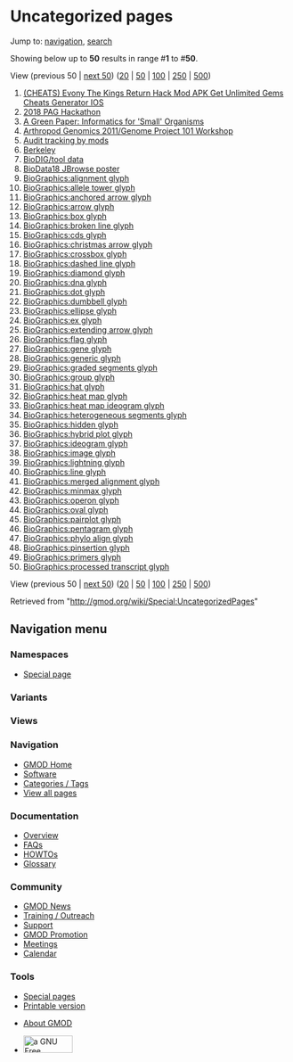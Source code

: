 <div id="mw-page-base" class="noprint">

</div>

<div id="mw-head-base" class="noprint">

</div>

<div id="content" class="mw-body" role="main">

<span id="top"></span>

<div id="mw-js-message" style="display:none;">

</div>



# <span dir="auto">Uncategorized pages</span>

<div id="bodyContent">

<div id="contentSub">

</div>

<div id="jump-to-nav" class="mw-jump">

Jump to: [navigation](#mw-navigation), [search](#p-search)

</div>

<div id="mw-content-text">

<div class="mw-spcontent">

Showing below up to **50** results in range \#**1** to \#**50**.

View (previous 50 \| <a
href="/mediawiki/index.php?title=Special:UncategorizedPages&amp;limit=50&amp;offset=50"
class="mw-nextlink" title="Next 50 results">next 50</a>) (<a
href="/mediawiki/index.php?title=Special:UncategorizedPages&amp;limit=20&amp;offset=0"
class="mw-numlink" title="Show 20 results per page">20</a> \| <a
href="/mediawiki/index.php?title=Special:UncategorizedPages&amp;limit=50&amp;offset=0"
class="mw-numlink" title="Show 50 results per page">50</a> \| <a
href="/mediawiki/index.php?title=Special:UncategorizedPages&amp;limit=100&amp;offset=0"
class="mw-numlink" title="Show 100 results per page">100</a> \| <a
href="/mediawiki/index.php?title=Special:UncategorizedPages&amp;limit=250&amp;offset=0"
class="mw-numlink" title="Show 250 results per page">250</a> \| <a
href="/mediawiki/index.php?title=Special:UncategorizedPages&amp;limit=500&amp;offset=0"
class="mw-numlink" title="Show 500 results per page">500</a>)

1.  [(CHEATS) Evony The Kings Return Hack Mod APK Get Unlimited Gems
    Cheats Generator
    IOS](/wiki/(CHEATS)_Evony_The_Kings_Return_Hack_Mod_APK_Get_Unlimited_Gems_Cheats_Generator_IOS "(CHEATS) Evony The Kings Return Hack Mod APK Get Unlimited Gems Cheats Generator IOS")
2.  [2018 PAG Hackathon](/wiki/2018_PAG_Hackathon "2018 PAG Hackathon")
3.  [A Green Paper: Informatics for 'Small'
    Organisms](/wiki/A_Green_Paper:_Informatics_for_%27Small%27_Organisms "A Green Paper: Informatics for 'Small' Organisms")
4.  [Arthropod Genomics 2011/Genome Project 101
    Workshop](/wiki/Arthropod_Genomics_2011/Genome_Project_101_Workshop "Arthropod Genomics 2011/Genome Project 101 Workshop")
5.  [Audit tracking by
    mods](/wiki/Audit_tracking_by_mods "Audit tracking by mods")
6.  [Berkeley](/wiki/Berkeley "Berkeley")
7.  [BioDIG/tool data](/wiki/BioDIG/tool_data "BioDIG/tool data")
8.  [BioData18 JBrowse
    poster](/wiki/BioData18_JBrowse_poster "BioData18 JBrowse poster")
9.  [BioGraphics:alignment
    glyph](/wiki/BioGraphics:alignment_glyph "BioGraphics:alignment glyph")
10. [BioGraphics:allele tower
    glyph](/wiki/BioGraphics:allele_tower_glyph "BioGraphics:allele tower glyph")
11. [BioGraphics:anchored arrow
    glyph](/wiki/BioGraphics:anchored_arrow_glyph "BioGraphics:anchored arrow glyph")
12. [BioGraphics:arrow
    glyph](/wiki/BioGraphics:arrow_glyph "BioGraphics:arrow glyph")
13. [BioGraphics:box
    glyph](/wiki/BioGraphics:box_glyph "BioGraphics:box glyph")
14. [BioGraphics:broken line
    glyph](/wiki/BioGraphics:broken_line_glyph "BioGraphics:broken line glyph")
15. [BioGraphics:cds
    glyph](/wiki/BioGraphics:cds_glyph "BioGraphics:cds glyph")
16. [BioGraphics:christmas arrow
    glyph](/wiki/BioGraphics:christmas_arrow_glyph "BioGraphics:christmas arrow glyph")
17. [BioGraphics:crossbox
    glyph](/wiki/BioGraphics:crossbox_glyph "BioGraphics:crossbox glyph")
18. [BioGraphics:dashed line
    glyph](/wiki/BioGraphics:dashed_line_glyph "BioGraphics:dashed line glyph")
19. [BioGraphics:diamond
    glyph](/wiki/BioGraphics:diamond_glyph "BioGraphics:diamond glyph")
20. [BioGraphics:dna
    glyph](/wiki/BioGraphics:dna_glyph "BioGraphics:dna glyph")
21. [BioGraphics:dot
    glyph](/wiki/BioGraphics:dot_glyph "BioGraphics:dot glyph")
22. [BioGraphics:dumbbell
    glyph](/wiki/BioGraphics:dumbbell_glyph "BioGraphics:dumbbell glyph")
23. [BioGraphics:ellipse
    glyph](/wiki/BioGraphics:ellipse_glyph "BioGraphics:ellipse glyph")
24. [BioGraphics:ex
    glyph](/wiki/BioGraphics:ex_glyph "BioGraphics:ex glyph")
25. [BioGraphics:extending arrow
    glyph](/wiki/BioGraphics:extending_arrow_glyph "BioGraphics:extending arrow glyph")
26. [BioGraphics:flag
    glyph](/wiki/BioGraphics:flag_glyph "BioGraphics:flag glyph")
27. [BioGraphics:gene
    glyph](/wiki/BioGraphics:gene_glyph "BioGraphics:gene glyph")
28. [BioGraphics:generic
    glyph](/wiki/BioGraphics:generic_glyph "BioGraphics:generic glyph")
29. [BioGraphics:graded segments
    glyph](/wiki/BioGraphics:graded_segments_glyph "BioGraphics:graded segments glyph")
30. [BioGraphics:group
    glyph](/wiki/BioGraphics:group_glyph "BioGraphics:group glyph")
31. [BioGraphics:hat
    glyph](/wiki/BioGraphics:hat_glyph "BioGraphics:hat glyph")
32. [BioGraphics:heat map
    glyph](/wiki/BioGraphics:heat_map_glyph "BioGraphics:heat map glyph")
33. [BioGraphics:heat map ideogram
    glyph](/wiki/BioGraphics:heat_map_ideogram_glyph "BioGraphics:heat map ideogram glyph")
34. [BioGraphics:heterogeneous segments
    glyph](/wiki/BioGraphics:heterogeneous_segments_glyph "BioGraphics:heterogeneous segments glyph")
35. [BioGraphics:hidden
    glyph](/wiki/BioGraphics:hidden_glyph "BioGraphics:hidden glyph")
36. [BioGraphics:hybrid plot
    glyph](/wiki/BioGraphics:hybrid_plot_glyph "BioGraphics:hybrid plot glyph")
37. [BioGraphics:ideogram
    glyph](/wiki/BioGraphics:ideogram_glyph "BioGraphics:ideogram glyph")
38. [BioGraphics:image
    glyph](/wiki/BioGraphics:image_glyph "BioGraphics:image glyph")
39. [BioGraphics:lightning
    glyph](/wiki/BioGraphics:lightning_glyph "BioGraphics:lightning glyph")
40. [BioGraphics:line
    glyph](/wiki/BioGraphics:line_glyph "BioGraphics:line glyph")
41. [BioGraphics:merged alignment
    glyph](/wiki/BioGraphics:merged_alignment_glyph "BioGraphics:merged alignment glyph")
42. [BioGraphics:minmax
    glyph](/wiki/BioGraphics:minmax_glyph "BioGraphics:minmax glyph")
43. [BioGraphics:operon
    glyph](/wiki/BioGraphics:operon_glyph "BioGraphics:operon glyph")
44. [BioGraphics:oval
    glyph](/wiki/BioGraphics:oval_glyph "BioGraphics:oval glyph")
45. [BioGraphics:pairplot
    glyph](/wiki/BioGraphics:pairplot_glyph "BioGraphics:pairplot glyph")
46. [BioGraphics:pentagram
    glyph](/wiki/BioGraphics:pentagram_glyph "BioGraphics:pentagram glyph")
47. [BioGraphics:phylo align
    glyph](/wiki/BioGraphics:phylo_align_glyph "BioGraphics:phylo align glyph")
48. [BioGraphics:pinsertion
    glyph](/wiki/BioGraphics:pinsertion_glyph "BioGraphics:pinsertion glyph")
49. [BioGraphics:primers
    glyph](/wiki/BioGraphics:primers_glyph "BioGraphics:primers glyph")
50. [BioGraphics:processed transcript
    glyph](/wiki/BioGraphics:processed_transcript_glyph "BioGraphics:processed transcript glyph")

View (previous 50 \| <a
href="/mediawiki/index.php?title=Special:UncategorizedPages&amp;limit=50&amp;offset=50"
class="mw-nextlink" title="Next 50 results">next 50</a>) (<a
href="/mediawiki/index.php?title=Special:UncategorizedPages&amp;limit=20&amp;offset=0"
class="mw-numlink" title="Show 20 results per page">20</a> \| <a
href="/mediawiki/index.php?title=Special:UncategorizedPages&amp;limit=50&amp;offset=0"
class="mw-numlink" title="Show 50 results per page">50</a> \| <a
href="/mediawiki/index.php?title=Special:UncategorizedPages&amp;limit=100&amp;offset=0"
class="mw-numlink" title="Show 100 results per page">100</a> \| <a
href="/mediawiki/index.php?title=Special:UncategorizedPages&amp;limit=250&amp;offset=0"
class="mw-numlink" title="Show 250 results per page">250</a> \| <a
href="/mediawiki/index.php?title=Special:UncategorizedPages&amp;limit=500&amp;offset=0"
class="mw-numlink" title="Show 500 results per page">500</a>)

</div>

</div>

<div class="printfooter">

Retrieved from "<http://gmod.org/wiki/Special:UncategorizedPages>"

</div>

<div id="catlinks" class="catlinks catlinks-allhidden">

</div>

<div class="visualClear">

</div>

</div>

</div>

<div id="mw-navigation">

## Navigation menu

<div id="mw-head">



<div id="left-navigation">

<div id="p-namespaces" class="vectorTabs" role="navigation"
aria-labelledby="p-namespaces-label">

### Namespaces

- <span id="ca-nstab-special">[Special
  page](/wiki/Special:UncategorizedPages "This is a special page, you cannot edit the page itself")</span>

</div>

<div id="p-variants" class="vectorMenu emptyPortlet" role="navigation"
aria-labelledby="p-variants-label">

### 

### Variants[](#)

<div class="menu">

</div>

</div>

</div>

<div id="right-navigation">

<div id="p-views" class="vectorTabs emptyPortlet" role="navigation"
aria-labelledby="p-views-label">

### Views

</div>



</div>



</div>

</div>

</div>

<div id="mw-panel">

<div id="p-logo" role="banner">

<a href="/wiki/Main_Page"
style="background-image: url(http://gmod.org/images/GMOD-cogs.png);"
title="Visit the main page"></a>

</div>

<div id="p-Navigation" class="portal" role="navigation"
aria-labelledby="p-Navigation-label">

### Navigation

<div class="body">

- <span id="n-GMOD-Home">[GMOD Home](/wiki/Main_Page)</span>
- <span id="n-Software">[Software](/wiki/GMOD_Components)</span>
- <span id="n-Categories-.2F-Tags">[Categories /
  Tags](/wiki/Categories)</span>
- <span id="n-View-all-pages">[View all
  pages](/wiki/Special:AllPages)</span>

</div>

</div>

<div id="p-Documentation" class="portal" role="navigation"
aria-labelledby="p-Documentation-label">

### Documentation

<div class="body">

- <span id="n-Overview">[Overview](/wiki/Overview)</span>
- <span id="n-FAQs">[FAQs](/wiki/Category:FAQ)</span>
- <span id="n-HOWTOs">[HOWTOs](/wiki/Category:HOWTO)</span>
- <span id="n-Glossary">[Glossary](/wiki/Glossary)</span>

</div>

</div>

<div id="p-Community" class="portal" role="navigation"
aria-labelledby="p-Community-label">

### Community

<div class="body">

- <span id="n-GMOD-News">[GMOD News](/wiki/GMOD_News)</span>
- <span id="n-Training-.2F-Outreach">[Training /
  Outreach](/wiki/Training_and_Outreach)</span>
- <span id="n-Support">[Support](/wiki/Support)</span>
- <span id="n-GMOD-Promotion">[GMOD
  Promotion](/wiki/GMOD_Promotion)</span>
- <span id="n-Meetings">[Meetings](/wiki/Meetings)</span>
- <span id="n-Calendar">[Calendar](/wiki/Calendar)</span>

</div>

</div>

<div id="p-tb" class="portal" role="navigation"
aria-labelledby="p-tb-label">

### Tools

<div class="body">

- <span id="t-specialpages"><a href="/wiki/Special:SpecialPages" accesskey="q"
  title="A list of all special pages [q]">Special pages</a></span>
- <span id="t-print"><a
  href="/mediawiki/index.php?title=Special:UncategorizedPages&amp;printable=yes"
  rel="alternate" accesskey="p"
  title="Printable version of this page [p]">Printable version</a></span>

</div>

</div>

</div>

</div>

<div id="footer" role="contentinfo">

- <span id="footer-places-about">[About
  GMOD](/wiki/GMOD:About "GMOD:About")</span>

<!-- -->

- <span id="footer-copyrightico">[<img src="http://www.gnu.org/graphics/gfdl-logo-small.png" width="88"
  height="31" alt="a GNU Free Documentation License" />](http://www.gnu.org/licenses/fdl-1.3.html)</span>




</div>
